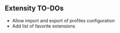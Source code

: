 ## Extensity TO-DOs

- Allow import and export of profiles configuration
- Add list of favorite extensions
